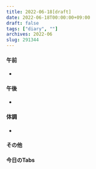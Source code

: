 ```yaml
---
title: 2022-06-18[draft]
date: 2022-06-18T00:00:00+09:00
draft: false
tags: ["diary", ""]
archives: 2022-06
slug: 291344
---
```

#### 午前
- 
#### 午後
- 
#### 体調
- 
#### その他
#### 今日のTabs